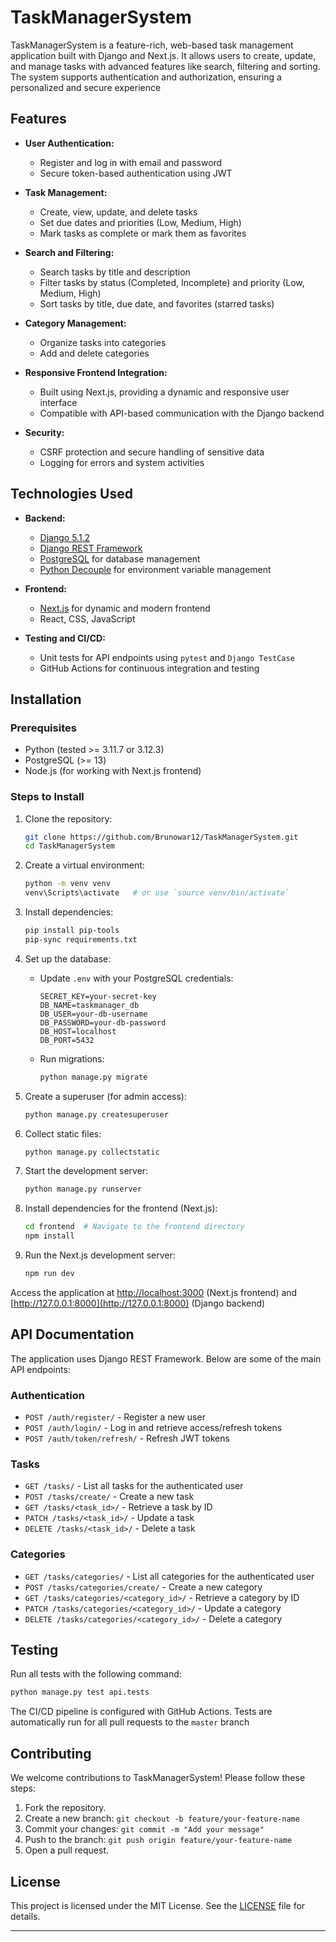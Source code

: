 # TaskManagerSystem

TaskManagerSystem is a feature-rich, web-based task management application built with Django and Next.js. It allows users to create, update, and manage tasks with advanced features like search, filtering and sorting. The system supports authentication and authorization, ensuring a personalized and secure experience

## Features

- **User Authentication:**
  - Register and log in with email and password
  - Secure token-based authentication using JWT
  
- **Task Management:**
  - Create, view, update, and delete tasks
  - Set due dates and priorities (Low, Medium, High)
  - Mark tasks as complete or mark them as favorites

- **Search and Filtering:**
  - Search tasks by title and description
  - Filter tasks by status (Completed, Incomplete) and priority (Low, Medium, High)
  - Sort tasks by title, due date, and favorites (starred tasks)

- **Category Management:**
  - Organize tasks into categories
  - Add and delete categories

- **Responsive Frontend Integration:**
  - Built using Next.js, providing a dynamic and responsive user interface
  - Compatible with API-based communication with the Django backend

- **Security:**
  - CSRF protection and secure handling of sensitive data
  - Logging for errors and system activities

## Technologies Used

- **Backend:**
  - [Django 5.1.2](https://www.djangoproject.com/)
  - [Django REST Framework](https://www.django-rest-framework.org/)
  - [PostgreSQL](https://www.postgresql.org/) for database management
  - [Python Decouple](https://pypi.org/project/python-decouple/) for environment variable management

- **Frontend:**
  - [Next.js](https://nextjs.org/) for dynamic and modern frontend
  - React, CSS, JavaScript

- **Testing and CI/CD:**
  - Unit tests for API endpoints using `pytest` and `Django TestCase`
  - GitHub Actions for continuous integration and testing

## Installation

### Prerequisites

- Python (tested >= 3.11.7 or 3.12.3)
- PostgreSQL (>= 13)
- Node.js (for working with Next.js frontend)

### Steps to Install

1. Clone the repository:

   ```bash
   git clone https://github.com/Brunowar12/TaskManagerSystem.git
   cd TaskManagerSystem
   ```

2. Create a virtual environment:

   ```bash
   python -m venv venv
   venv\Scripts\activate   # or use `source venv/bin/activate`
   ```

3. Install dependencies:

   ```bash
   pip install pip-tools
   pip-sync requirements.txt
   ```

4. Set up the database:
   - Update `.env` with your PostgreSQL credentials:

     ```env
     SECRET_KEY=your-secret-key
     DB_NAME=taskmanager_db
     DB_USER=your-db-username
     DB_PASSWORD=your-db-password
     DB_HOST=localhost
     DB_PORT=5432
     ```

   - Run migrations:

     ```bash
     python manage.py migrate
     ```

5. Create a superuser (for admin access):

   ```bash
   python manage.py createsuperuser
   ```

6. Collect static files:

   ```bash
   python manage.py collectstatic
   ```

7. Start the development server:

   ```bash
   python manage.py runserver
   ```

8. Install dependencies for the frontend (Next.js):

   ```bash
   cd frontend  # Navigate to the frontend directory
   npm install
   ```

9. Run the Next.js development server:

   ```bash
   npm run dev
   ```

Access the application at [http://localhost:3000](http://localhost:3000) (Next.js frontend) and [http://127.0.0.1:8000](http://127.0.0.1:8000) (Django backend)

## API Documentation

The application uses Django REST Framework. Below are some of the main API endpoints:

### **Authentication**

- `POST /auth/register/` - Register a new user
- `POST /auth/login/` - Log in and retrieve access/refresh tokens
- `POST /auth/token/refresh/` - Refresh JWT tokens

### **Tasks**

- `GET /tasks/` - List all tasks for the authenticated user
- `POST /tasks/create/` - Create a new task
- `GET /tasks/<task_id>/` - Retrieve a task by ID
- `PATCH /tasks/<task_id>/` - Update a task
- `DELETE /tasks/<task_id>/` - Delete a task

### **Categories**

- `GET /tasks/categories/` - List all categories for the authenticated user
- `POST /tasks/categories/create/` - Create a new category
- `GET /tasks/categories/<category_id>/` - Retrieve a category by ID
- `PATCH /tasks/categories/<category_id>/` - Update a category
- `DELETE /tasks/categories/<category_id>/` - Delete a category

## Testing

Run all tests with the following command:

```bash
python manage.py test api.tests
```

The CI/CD pipeline is configured with GitHub Actions. Tests are automatically run for all pull requests to the `master` branch

## Contributing

We welcome contributions to TaskManagerSystem! Please follow these steps:

1. Fork the repository.
2. Create a new branch: `git checkout -b feature/your-feature-name`
3. Commit your changes: `git commit -m "Add your message"`
4. Push to the branch: `git push origin feature/your-feature-name`
5. Open a pull request.

## License

This project is licensed under the MIT License. See the [LICENSE](LICENSE.md) file for details.

---
